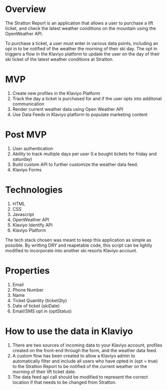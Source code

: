 # Overview

The Stratton Report is an application that allows a user to purchase a lift ticket, and check the latest weather conditions on the mountain using the OpenWeather API.

To purchase a ticket, a user must enter in various data points, including an opt in to be notified of the weather the morning of their ski day. The opt in triggers a flow in the Klaviyo platform to update the user on the day of their ski ticket of the latest weather conditions at Stratton.

# MVP

1.  Create new profiles in the Klaviyo Platform
2.  Track the day a ticket is purchased for and if the user opts into additonal communication
3.  Render current weather data using Open Weather API
4.  Use Data Feeds in Klaviyo platform to populate marketing content

# Post MVP

1.  User authentication
2.  Ability to track multiple days per user (I.e bought tickets for friday and saturday)
3.  Build custom API to further customize the weather data feed.
4.  Klaviyo Forms

# Technologies

1.  HTML
2.  CSS
3.  Javascript
4.  OpenWeather API
5.  Klaviyo Identify API
6. Klaviyo Platform

The tech stack chosen was meant to keep this application as simple as possible. By writting DRY and reapetable code, this script can be lightly modified to incorporate into another ski resorts Klaviyo account.

# Properties

1. Email
2. Phone Number
3. Name
4. Ticket Quantity (ticketQty)
5. Date of ticket (skiDate)
6. Email/SMS opt in (optStatus)

# How to use the data in Klaviyo

1.  There are two sources of incoming data to your Klaviyo account, profiles created on the front-end through the form, and the weather data feed.
2.  A custom flow has been created to allow a Klaviyo admin to automatically filter and include all users who have opted in (opt = true) to the Stratton Report to be notified of the current weather on the morning of their lift ticket date.
3.  The data feed api call should be modified to represent the correct location if that needs to be changed from Stratton.

